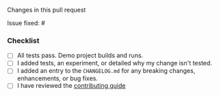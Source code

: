 Changes in this pull request

Issue fixed: #

### Checklist

- [ ] All tests pass. Demo project builds and runs.
- [ ] I added tests, an experiment, or detailed why my change isn't tested.
- [ ] I added an entry to the `CHANGELOG.md` for any breaking changes, enhancements, or bug fixes.
- [ ] I have reviewed the [contributing guide](https://github.com/plangrid/ReactiveLists/blob/master/.github/CONTRIBUTING.md)
